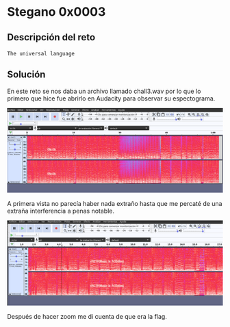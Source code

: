 # Stegano 0x0003

## Descripción del reto

```
The universal language
```

## Solución

En este reto se nos daba un archivo llamado chall3.wav por lo que
lo primero que hice fue abrirlo en Audacity para observar su espectograma.

![Imagen](Images/01.png)

A primera vista no parecía haber nada extraño hasta que me percaté de una extraña
interferencia a penas notable.

![Imagen](Images/02.png)

Después de hacer zoom me di cuenta de que era la flag.
